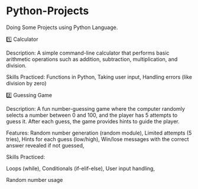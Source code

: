 # Python-Projects
Doing Some Projects using Python Language.


1️⃣ Calculator

Description:
A simple command-line calculator that performs basic arithmetic operations such as addition, subtraction, multiplication, and division.

Skills Practiced:
Functions in Python,
Taking user input,
Handling errors (like division by zero)


2️⃣ Guessing Game

Description:
A fun number-guessing game where the computer randomly selects a number between 0 and 100, and the player has 5 attempts to guess it. After each guess, the game provides hints to guide the player.

Features:
Random number generation (random module),
Limited attempts (5 tries),
Hints for each guess (low/high),
Win/lose messages with the correct answer revealed if not guessed,

Skills Practiced:

Loops (while),
Conditionals (if-elif-else),
User input handling,

Random number usage
